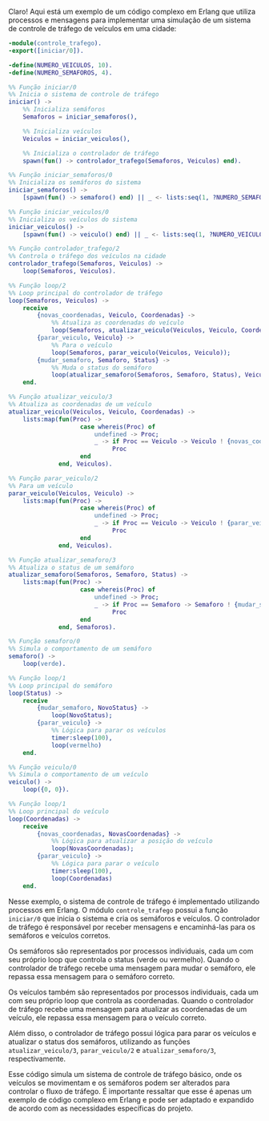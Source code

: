 Claro! Aqui está um exemplo de um código complexo em Erlang que utiliza processos e mensagens para implementar uma simulação de um sistema de controle de tráfego de veículos em uma cidade:

```erlang
-module(controle_trafego).
-export([iniciar/0]).

-define(NUMERO_VEICULOS, 10).
-define(NUMERO_SEMAFOROS, 4).

%% Função iniciar/0
%% Inicia o sistema de controle de tráfego
iniciar() ->
    %% Inicializa semáforos
    Semaforos = iniciar_semaforos(),

    %% Inicializa veículos
    Veiculos = iniciar_veiculos(),

    %% Inicializa o controlador de tráfego
    spawn(fun() -> controlador_trafego(Semaforos, Veiculos) end).

%% Função iniciar_semaforos/0
%% Inicializa os semáforos do sistema
iniciar_semaforos() ->
    [spawn(fun() -> semaforo() end) || _ <- lists:seq(1, ?NUMERO_SEMAFOROS)].

%% Função iniciar_veiculos/0
%% Inicializa os veículos do sistema
iniciar_veiculos() ->
    [spawn(fun() -> veiculo() end) || _ <- lists:seq(1, ?NUMERO_VEICULOS)].

%% Função controlador_trafego/2
%% Controla o tráfego dos veículos na cidade
controlador_trafego(Semaforos, Veiculos) ->
    loop(Semaforos, Veiculos).

%% Função loop/2
%% Loop principal do controlador de tráfego
loop(Semaforos, Veiculos) ->
    receive
        {novas_coordenadas, Veiculo, Coordenadas} ->
            %% Atualiza as coordenadas do veículo
            loop(Semaforos, atualizar_veiculo(Veiculos, Veiculo, Coordenadas));
        {parar_veiculo, Veiculo} ->
            %% Para o veículo
            loop(Semaforos, parar_veiculo(Veiculos, Veiculo));
        {mudar_semaforo, Semaforo, Status} ->
            %% Muda o status do semáforo
            loop(atualizar_semaforo(Semaforos, Semaforo, Status), Veiculos)
    end.

%% Função atualizar_veiculo/3
%% Atualiza as coordenadas de um veículo
atualizar_veiculo(Veiculos, Veiculo, Coordenadas) ->
    lists:map(fun(Proc) ->
                    case whereis(Proc) of
                        undefined -> Proc;
                        _ -> if Proc == Veiculo -> Veiculo ! {novas_coordenadas, Coordenadas} end,
                             Proc
                    end
              end, Veiculos).

%% Função parar_veiculo/2
%% Para um veículo
parar_veiculo(Veiculos, Veiculo) ->
    lists:map(fun(Proc) ->
                    case whereis(Proc) of
                        undefined -> Proc;
                        _ -> if Proc == Veiculo -> Veiculo ! {parar_veiculo} end,
                             Proc
                    end
              end, Veiculos).

%% Função atualizar_semaforo/3
%% Atualiza o status de um semáforo
atualizar_semaforo(Semaforos, Semaforo, Status) ->
    lists:map(fun(Proc) ->
                    case whereis(Proc) of
                        undefined -> Proc;
                        _ -> if Proc == Semaforo -> Semaforo ! {mudar_semaforo, Status} end,
                             Proc
                    end
              end, Semaforos).

%% Função semaforo/0
%% Simula o comportamento de um semáforo
semaforo() ->
    loop(verde).

%% Função loop/1
%% Loop principal do semáforo
loop(Status) ->
    receive
        {mudar_semaforo, NovoStatus} ->
            loop(NovoStatus);
        {parar_veiculo} ->
            %% Lógica para parar os veículos
            timer:sleep(100),
            loop(vermelho)
    end.

%% Função veiculo/0
%% Simula o comportamento de um veículo
veiculo() ->
    loop({0, 0}).

%% Função loop/1
%% Loop principal do veículo
loop(Coordenadas) ->
    receive
        {novas_coordenadas, NovasCoordenadas} ->
            %% Lógica para atualizar a posição do veículo
            loop(NovasCoordenadas);
        {parar_veiculo} ->
            %% Lógica para parar o veículo
            timer:sleep(100),
            loop(Coordenadas)
    end.
```

Nesse exemplo, o sistema de controle de tráfego é implementado utilizando processos em Erlang. O módulo `controle_trafego` possui a função `iniciar/0` que inicia o sistema e cria os semáforos e veículos. O controlador de tráfego é responsável por receber mensagens e encaminhá-las para os semáforos e veículos corretos.

Os semáforos são representados por processos individuais, cada um com seu próprio loop que controla o status (verde ou vermelho). Quando o controlador de tráfego recebe uma mensagem para mudar o semáforo, ele repassa essa mensagem para o semáforo correto.

Os veículos também são representados por processos individuais, cada um com seu próprio loop que controla as coordenadas. Quando o controlador de tráfego recebe uma mensagem para atualizar as coordenadas de um veículo, ele repassa essa mensagem para o veículo correto.

Além disso, o controlador de tráfego possui lógica para parar os veículos e atualizar o status dos semáforos, utilizando as funções `atualizar_veiculo/3`, `parar_veiculo/2` e `atualizar_semaforo/3`, respectivamente.

Esse código simula um sistema de controle de tráfego básico, onde os veículos se movimentam e os semáforos podem ser alterados para controlar o fluxo de tráfego. É importante ressaltar que esse é apenas um exemplo de código complexo em Erlang e pode ser adaptado e expandido de acordo com as necessidades específicas do projeto.